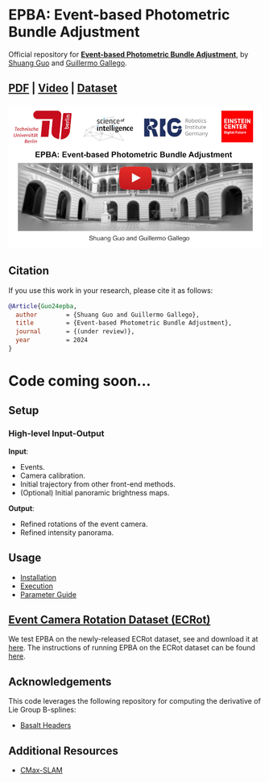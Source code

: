 # EPBA: Event-based Photometric Bundle Adjustment
Official repository for [**Event-based Photometric Bundle Adjustment**](), by [Shuang Guo](https://shuang1997.github.io) and [Guillermo Gallego](https://sites.google.com/view/guillermogallego).
<h2 align="left">

[PDF]() | [Video](https://youtu.be/v4DhU-N6o6s) | [Dataset](https://github.com/tub-rip/ECRot) 
</h2>

[![Event-based Photometric Bundle Adjustment](docs/img/video_cover.jpg)](https://youtu.be/v4DhU-N6o6s)

## Citation

If you use this work in your research, please cite it as follows:

```bibtex
@Article{Guo24epba,
  author        = {Shuang Guo and Guillermo Gallego},
  title         = {Event-based Photometric Bundle Adjustment},
  journal       = {(under review)},
  year          = 2024
}
```

# Code coming soon... 
<!-- ------- -->
## Setup

### High-level Input-Output

**Input**:
- Events.
- Camera calibration.
- Initial trajectory from other front-end methods.
- (Optional) Initial panoramic brightness maps.

**Output**:
- Refined rotations of the event camera.
- Refined intensity panorama.

## Usage
- [Installation](docs/installation.md)
- [Execution](docs/execution.md)
- [Parameter Guide](docs/parameters.md)

## [Event Camera Rotation Dataset (ECRot)](https://github.com/tub-rip/ECRot)

We test EPBA on the newly-released ECRot dataset, see and download it at [here](https://github.com/tub-rip/ECRot). The instructions of running EPBA on the ECRot dataset can be found [here](docs/execution.md).

## Acknowledgements

This code leverages the following repository for computing the derivative of Lie Group B-splines:
- [Basalt Headers](https://gitlab.com/VladyslavUsenko/basalt-headers)


## Additional Resources

* [CMax-SLAM](https://github.com/tub-rip/cmax_slam)
